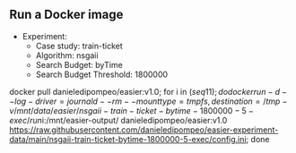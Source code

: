 
## Run a Docker image

 - Experiment: 
   - Case study: train-ticket
   - Algorithm: nsgaii
   - Search Budget: byTime
   - Search Budget Threshold: 1800000

docker pull danieledipompeo/easier:v1.0; for i in $(seq 1 1); do docker run -d --log-driver=journald --rm --mount type=tmpfs,destination=/tmp -v /mnt/data/easier/nsgaii-train-ticket-bytime-1800000-5-exec/run$i:/mnt/easier-output/ danieledipompeo/easier:v1.0 https://raw.githubusercontent.com/danieledipompeo/easier-experiment-data/main/nsgaii-train-ticket-bytime-1800000-5-exec/config.ini; done

